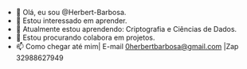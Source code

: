 - 👋 Olá, eu sou @Herbert-Barbosa.
- 👀 Estou interessado em aprender.
- 🌱 Atualmente estou aprendendo: Criptografia e Ciências de Dados.
- 💞️ Estou procurando colabora em projetos.
- 📫 Como chegar até mim|
E-mail 0herbertbarbosa@gmail.com |Zap 32988627949

<!---
Herbert-Barbosa/Herbert-Barbosa is a ✨ special ✨ repository because its `README.md` (this file) appears on your GitHub profile.
You can click the Preview link to take a look at your changes.
--->
